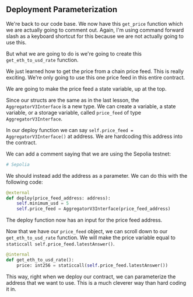 ## Deployment Parameterization

We're back to our code base.  We now have this `get_price` function which we are actually going to comment out. Again, I'm using command forward slash as a keyboard shortcut for this because we are not actually going to use this. 

But what we are going to do is we're going to create this `get_eth_to_usd_rate` function. 

We just learned how to get the price from a chain price feed. This is really exciting.  We're only going to use this one price feed in this entire contract. 

We are going to make the price feed a state variable, up at the top.

Since our structs are the same as in the last lesson, the `AggregatorV3Interface` is a new type.  We can create a variable, a state variable, or a storage variable, called `price_feed` of type `AggregatorV3Interface`. 

In our deploy function we can say `self.price_feed = AggregatorV3Interface()` at address.  We are hardcoding this address into the contract.

We can add a comment saying that we are using the Sepolia testnet: 

```python
# Sepolia
```

We should instead add the address as a parameter. We can do this with the following code:

```python
@external
def deploy(price_feed_address: address):
    self.minimum_usd = 5
    self.price_feed = AggregatorV3Interface(price_feed_address)
```

The deploy function now has an input for the price feed address. 

Now that we have our `price_feed` object, we can scroll down to our `get_eth_to_usd_rate` function.  We will make the price variable equal to `staticcall self.price_feed.latestAnswer()`.

```python
@internal
def get_eth_to_usd_rate():
    price: int256 = staticcall(self.price_feed.latestAnswer())
```

This way, right when we deploy our contract, we can parameterize the address that we want to use.  This is a much cleverer way than hard coding it in. 

